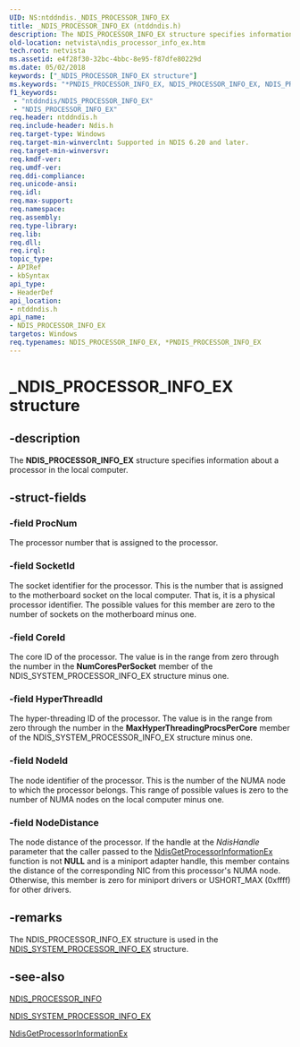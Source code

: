 ```yaml
---
UID: NS:ntddndis._NDIS_PROCESSOR_INFO_EX
title: _NDIS_PROCESSOR_INFO_EX (ntddndis.h)
description: The NDIS_PROCESSOR_INFO_EX structure specifies information about a processor in the local computer.
old-location: netvista\ndis_processor_info_ex.htm
tech.root: netvista
ms.assetid: e4f28f30-32bc-4bbc-8e95-f87dfe80229d
ms.date: 05/02/2018
keywords: ["_NDIS_PROCESSOR_INFO_EX structure"]
ms.keywords: "*PNDIS_PROCESSOR_INFO_EX, NDIS_PROCESSOR_INFO_EX, NDIS_PROCESSOR_INFO_EX structure [Network Drivers Starting with Windows Vista], PNDIS_PROCESSOR_INFO_EX, PNDIS_PROCESSOR_INFO_EX structure pointer [Network Drivers Starting with Windows Vista], _NDIS_PROCESSOR_INFO_EX, ndis_processor_group_ref_0a75adfb-c28f-4d9b-8b29-6da14662bda7.xml, netvista.ndis_processor_info_ex, ntddndis/NDIS_PROCESSOR_INFO_EX, ntddndis/PNDIS_PROCESSOR_INFO_EX"
f1_keywords:
 - "ntddndis/NDIS_PROCESSOR_INFO_EX"
 - "NDIS_PROCESSOR_INFO_EX"
req.header: ntddndis.h
req.include-header: Ndis.h
req.target-type: Windows
req.target-min-winverclnt: Supported in NDIS 6.20 and later.
req.target-min-winversvr: 
req.kmdf-ver: 
req.umdf-ver: 
req.ddi-compliance: 
req.unicode-ansi: 
req.idl: 
req.max-support: 
req.namespace: 
req.assembly: 
req.type-library: 
req.lib: 
req.dll: 
req.irql: 
topic_type:
- APIRef
- kbSyntax
api_type:
- HeaderDef
api_location:
- ntddndis.h
api_name:
- NDIS_PROCESSOR_INFO_EX
targetos: Windows
req.typenames: NDIS_PROCESSOR_INFO_EX, *PNDIS_PROCESSOR_INFO_EX
---
```


# _NDIS_PROCESSOR_INFO_EX structure


## -description


The <b>NDIS_PROCESSOR_INFO_EX</b> structure specifies information about a processor in the local
  computer.


## -struct-fields




### -field ProcNum

The processor number that is assigned to the processor.


### -field SocketId

The socket identifier for the processor. This is the number that is assigned to the motherboard
     socket on the local computer. That is, it is a physical processor identifier. The possible values for
     this member are zero to the number of sockets on the motherboard minus one.


### -field CoreId

The core ID of the processor. The value is in the range from zero through the number in the 
     <b>NumCoresPerSocket</b> member of the NDIS_SYSTEM_PROCESSOR_INFO_EX structure minus one.


### -field HyperThreadId

The hyper-threading ID of the processor. The value is in the range from zero through the number in
     the 
     <b>MaxHyperThreadingProcsPerCore</b> member of the NDIS_SYSTEM_PROCESSOR_INFO_EX structure minus
     one.


### -field NodeId

The node identifier of the processor. This is the number of the NUMA node to which the processor
     belongs. This range of possible values is zero to the number of NUMA nodes on the local computer minus
     one.


### -field NodeDistance

The node distance of the processor. If the handle at the 
     <i>NdisHandle</i> parameter that the caller passed to the 
     <a href="https://docs.microsoft.com/windows-hardware/drivers/ddi/ndis/nf-ndis-ndisgetprocessorinformationex">
     NdisGetProcessorInformationEx</a> function is not <b>NULL</b> and is a miniport adapter handle, this member
     contains the distance of the corresponding NIC from this processor's NUMA node. Otherwise, this member
     is zero for miniport drivers or USHORT_MAX (0xffff) for other drivers.


## -remarks



The NDIS_PROCESSOR_INFO_EX structure is used in the 
    <a href="https://docs.microsoft.com/windows-hardware/drivers/ddi/ntddndis/ns-ntddndis-_ndis_system_processor_info_ex">
    NDIS_SYSTEM_PROCESSOR_INFO_EX</a> structure.




## -see-also




<a href="https://docs.microsoft.com/windows-hardware/drivers/ddi/ndis/ns-ndis-_ndis_processor_info">NDIS_PROCESSOR_INFO</a>



<a href="https://docs.microsoft.com/windows-hardware/drivers/ddi/ntddndis/ns-ntddndis-_ndis_system_processor_info_ex">NDIS_SYSTEM_PROCESSOR_INFO_EX</a>



<a href="https://docs.microsoft.com/windows-hardware/drivers/ddi/ndis/nf-ndis-ndisgetprocessorinformationex">
   NdisGetProcessorInformationEx</a>
 

 

